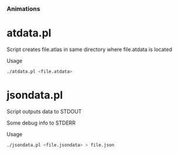 ### Animations

# atdata.pl

Script creates file.atlas in same directory where file.atdata is located

Usage
```sh
./atdata.pl <file.atdata>
```

# jsondata.pl

Script outputs data to STDOUT

Some debug info to STDERR

Usage
```sh
./jsondata.pl <file.jsondata> > file.json
```

